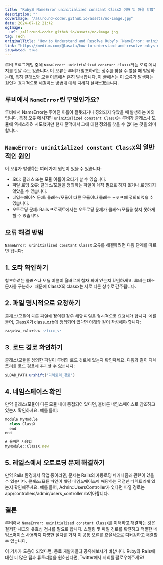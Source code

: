 ```yaml
---
title: "Ruby의 NameError uninitialized constant ClassX 이해 및 해결 방법"
description: ""
coverImage: "/allround-coder.github.io/assets/no-image.jpg"
date: 2024-07-12 21:42
ogImage: 
  url: /allround-coder.github.io/assets/no-image.jpg
tag: Tech
originalTitle: "How to Understand and Resolve Ruby’s `NameError: uninitialized constant ClassX`"
link: "https://medium.com/@kasata/how-to-understand-and-resolve-rubys-nameerror-uninitialized-constant-classx-5a04afdeda62"
isUpdated: true
---
```





루비 프로그래밍 중에 `NameError: uninitialized constant ClassX`라는 오류 메시지를 만날 수도 있습니다. 이 오류는 루비가 참조하려는 상수를 찾을 수 없을 때 발생하는데, 특히 클래스와 모듈 이름에서 흔히 발생합니다. 이 글에서는 이 오류가 발생하는 원인과 효과적으로 해결하는 방법에 대해 자세히 살펴보겠습니다.

## 루비에서 `NameError`란 무엇인가요?

루비에서 NameError는 주어진 이름이 잘못되거나 정의되지 않았을 때 발생하는 예외입니다. 특정 오류 메시지인 `uninitialized constant ClassX`는 루비가 클래스나 모듈에 액세스하려 시도했지만 현재 문맥에서 그에 대한 정의를 찾을 수 없다는 것을 의미합니다.

## `NameError: uninitialized constant ClassX`의 일반적인 원인

<div class="content-ad"></div>

이 오류가 발생하는 여러 가지 원인이 있을 수 있습니다:

- 오타: 클래스 또는 모듈 이름이 오타가 날 수 있습니다.
- 파일 로딩 오류: 클래스/모듈을 정의하는 파일이 아직 필요로 하지 않거나 로딩되지 않았을 수 있습니다.
- 네임스페이스 문제: 클래스/모듈이 다른 모듈이나 클래스 스코프에 정의되었을 수 있습니다.
- 오토로딩 문제: Rails 프로젝트에서는 오토로딩 문제가 클래스/모듈을 찾지 못하게 할 수 있습니다.

## 오류 해결 방법

`NameError: uninitialized constant ClassX` 오류를 해결하려면 다음 단계를 따르면 됩니다:

<div class="content-ad"></div>

## 1. 오타 확인하기

참조하려는 클래스나 모듈 이름이 올바르게 철자 되어 있는지 확인하세요. 루비는 대소문자를 구분하기 때문에 ClassX와 classx는 서로 다른 상수로 간주됩니다.

## 2. 파일 명시적으로 요청하기

클래스/모듈이 다른 파일에 정의된 경우 해당 파일을 명시적으로 요청해야 합니다. 예를 들어, ClassX가 class_x.rb에 정의되어 있다면 아래와 같이 작성해야 합니다:

<div class="content-ad"></div>

```js
require_relative 'class_x'
```

## 3. 로드 경로 확인하기

클래스/모듈을 정의한 파일이 루비의 로드 경로에 있는지 확인하세요. 다음과 같이 디렉토리를 로드 경로에 추가할 수 있습니다:

```js
$LOAD_PATH.unshift('디렉토리_경로')
```

<div class="content-ad"></div>

## 4. 네임스페이스 확인

만약 클래스/모듈이 다른 모듈 내에 중첩되어 있다면, 올바른 네임스페이스로 참조하고 있는지 확인하세요. 예를 들어:

```js
module MyModule
  class ClassX
  end
end

# 올바른 사용법
MyModule::ClassX.new
```

## 5. 레일스에서 오토로딩 문제 해결하기

<div class="content-ad"></div>

만약 Rails 환경에서 작업 중이라면, 문제는 Rails의 자동로딩 메커니즘과 관련이 있을 수 있습니다. 클래스/모듈 파일이 해당 네임스페이스에 해당하는 적절한 디렉토리에 있는지 확인해주세요. 예를 들어, Admin::UsersController가 있다면 파일 경로는 app/controllers/admin/users_controller.rb여아합니다.

## 결론

루비에서 `NameError: uninitialized constant ClassX`를 이해하고 해결하는 것은 철저한 체크와 유효성 검사를 필요로 합니다. 스펠링 및 파일 경로를 확인하고 적절한 네임스페이스 사용까지 다양한 절차를 거쳐 이 공통 오류를 효율적으로 디버깅하고 해결할 수 있습니다.

이 기사가 도움이 되었다면, 동료 개발자들과 공유해보시기 바랍니다. Ruby와 Rails에 대한 더 많은 팁과 튜토리얼을 원하신다면, Twitter에서 저희를 팔로우해주세요!